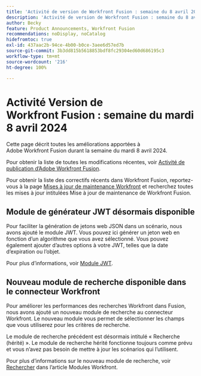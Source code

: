 ```yaml
---
title: 'Activité de version de Workfront Fusion : semaine du 8 avril 2024'
description: 'Activité de version de Workfront Fusion : semaine du 8 avril 2024'
author: Becky
feature: Product Announcements, Workfront Fusion
recommendations: noDisplay, noCatalog
hidefromtoc: true
exl-id: 437aac2b-94ce-4b00-b0ce-3aee6d57ed7b
source-git-commit: 3b3dd815b5618853bdf8fc29304ed60d686195c3
workflow-type: tm+mt
source-wordcount: '216'
ht-degree: 100%

---
```


# Activité Version de Workfront Fusion : semaine du mardi 8 avril 2024

Cette page décrit toutes les améliorations apportées à Adobe Workfront Fusion durant la semaine du mardi 8 avril 2024.

Pour obtenir la liste de toutes les modifications récentes, voir [Activité de publication d’Adobe Workfront Fusion](../../../product-announcements/product-releases/fusion-release-activity/fusion-release-activity.md).

Pour obtenir la liste des correctifs récents dans Workfront Fusion, reportez-vous à la page [Mises à jour de maintenance Workfront](https://experienceleague.adobe.com/docs/workfront-known-issues/releases/current-updates.html?lang=fr) et recherchez toutes les mises à jour intitulées Mise à jour de maintenance de Workfront Fusion.

## Module de générateur JWT désormais disponible

Pour faciliter la génération de jetons web JSON dans un scénario, nous avons ajouté le module JWT. Vous pouvez ici générer un jeton web en fonction d’un algorithme que vous avez sélectionné. Vous pouvez également ajouter d’autres options à votre JWT, telles que la date d’expiration ou l’objet.

Pour plus d’informations, voir [Module JWT](/help/quicksilver/workfront-fusion/apps-and-their-modules/jwt-modules.md).

## Nouveau module de recherche disponible dans le connecteur Workfront

Pour améliorer les performances des recherches Workfront dans Fusion, nous avons ajouté un nouveau module de recherche au connecteur Workfront. Le nouveau module vous permet de sélectionner les champs que vous utiliserez pour les critères de recherche.

Le module de recherche précédent est désormais intitulé « Recherche (hérité) ». Le module de recherche hérité fonctionne toujours comme prévu et vous n’avez pas besoin de mettre à jour les scénarios qui l’utilisent.

Pour plus d’informations sur le nouveau module de recherche, voir [Rechercher](/help/quicksilver/workfront-fusion/apps-and-their-modules/workfront-modules.md#searches) dans l’article Modules Workfront.
